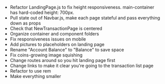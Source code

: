 - Refactor LandingPage.js to fix height responsiveness.  main-container has hard-coded height: 700px.
- Pull state out of Navbar.js, make each page stateful and pass everything down as props
- Check that NewTransactionPage is centered
- Organize container and component folders
- Fix responsiveness issues on mobile
- Add pictures to placeholders on landing page
- Rename "Account Balance" to "Balance" to save space
- Fix coins-growing image squishing
- Change routes around so you hit landing page first
- Change links to make it clear you're going to the transaction list page
- Refactor to use rem
- Make everything smaller